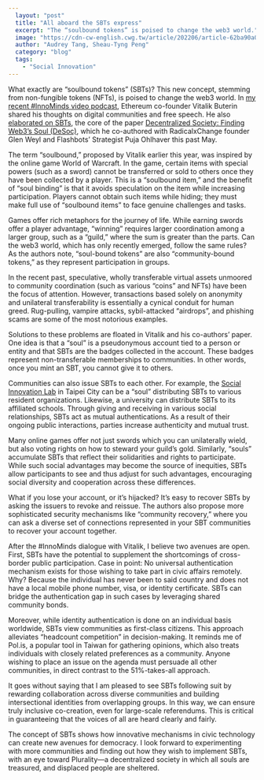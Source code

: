 ```yaml
---
  layout: "post"
  title: "All aboard the SBTs express"
  excerpt: "The “soulbound tokens” is poised to change the web3 world."
  image: "https://cdn-cw-english.cwg.tw/article/202206/article-62ba90a0b8fa0.jpg"
  author: "Audrey Tang, Sheau-Tyng Peng"
  category: "blog"
  tags: 
    - "Social Innovation"
---
```


What exactly are “soulbound tokens” (SBTs)? This new concept, stemming from non-fungible tokens (NFTs), is poised to change the web3 world. In [my recent #InnoMinds video podcast](https://www.youtube.com/watch?v=jp1L-DGYnJA), Ethereum co-founder Vitalik Buterin shared his thoughts on digital communities and free speech. He also [elaborated on SBTs](https://youtu.be/jp1L-DGYnJA?t=2389), the core of the paper [Decentralized Society: Finding Web3’s Soul (DeSoc)](https://papers.ssrn.com/sol3/papers.cfm?abstract_id=4105763), which he co-authored with RadicalxChange founder Glen Weyl and Flashbots’ Strategist Puja Ohlhaver this past May.

The term “soulbound,” proposed by Vitalik earlier this year, was inspired by the online game World of Warcraft. In the game, certain items with special powers (such as a sword) cannot be transferred or sold to others once they have been collected by a player. This is a “soulbound item,” and the benefit of “soul binding” is that it avoids speculation on the item while increasing participation. Players cannot obtain such items while hiding; they must make full use of “soulbound items” to face genuine challenges and tasks.

Games offer rich metaphors for the journey of life. While earning swords offer a player advantage, “winning” requires larger coordination among a larger group, such as a “guild,” where the sum is greater than the parts. Can the web3 world, which has only recently emerged, follow the same rules? As the authors note, “soul-bound tokens” are also “community-bound tokens,” as they represent participation in groups. 

In the recent past, speculative, wholly transferable virtual assets unmoored to community coordination (such as various “coins” and NFTs) have been the focus of attention. However, transactions based solely on anonymity and unilateral transferability is essentially a cynical conduit for human greed. Rug-pulling, vampire attacks, sybil-attacked “airdrops”, and phishing scams are some of the most notorious examples. 

Solutions to these problems are floated in Vitalik and his co-authors’ paper. One idea is that a “soul” is a pseudonymous account tied to a person or entity and that SBTs are the badges collected in the account. These badges represent non-transferable memberships to communities. In other words, once you mint an SBT, you cannot give it to others. 

Communities can also issue SBTs to each other. For example, the [Social Innovation Lab](https://clab.org.tw/en/architecture/social-innovation-lab/) in Taipei City can be a “soul” distributing SBTs to various resident organizations. Likewise, a university can distribute SBTs to its affiliated schools. Through giving and receiving in various social relationships, SBTs act as mutual authentications. As a result of their ongoing public interactions, parties increase authenticity and mutual trust.

Many online games offer not just swords which you can unilaterally wield, but also voting rights on how to steward your guild’s gold. Similarly, “souls” accumulate SBTs that reflect their solidarities and rights to participate. While such social advantages may become the source of inequities, SBTs allow participants to see and thus adjust for such advantages, encouraging social diversity and cooperation across these differences.

What if you lose your account, or it’s hijacked? It’s easy to recover SBTs by asking the issuers to revoke and reissue. The authors also propose more sophisticated security mechanisms like “community recovery,” where you can ask a diverse set of connections represented in your SBT communities to recover your account together. 

After the #InnoMinds dialogue with Vitalik, I believe two avenues are open. First, SBTs have the potential to supplement the shortcomings of cross-border public participation. Case in point: No universal authentication mechanism exists for those wishing to take part in civic affairs remotely. Why? Because the individual has never been to said country and does not have a local mobile phone number, visa, or identity certificate. SBTs can bridge the authentication gap in such cases by leveraging shared community bonds.

Moreover, while identity authentication is done on an individual basis worldwide, SBTs view communities as first-class citizens. This approach alleviates “headcount competition” in decision-making. It reminds me of Pol.is, a popular tool in Taiwan for gathering opinions, which also treats individuals with closely related preferences as a community. Anyone wishing to place an issue on the agenda must persuade all other communities, in direct contrast to the 51%-takes-all approach.

It goes without saying that I am pleased to see SBTs following suit by rewarding collaboration across diverse communities and building intersectional identities from overlapping groups. In this way, we can ensure truly inclusive co-creation, even for large-scale referendums. This is critical in guaranteeing that the voices of all are heard clearly and fairly.

The concept of SBTs shows how innovative mechanisms in civic technology can create new avenues for democracy. I look forward to experimenting with more communities and finding out how they wish to implement SBTs, with an eye toward Plurality—a decentralized society in which all souls are treasured, and displaced people are sheltered.
